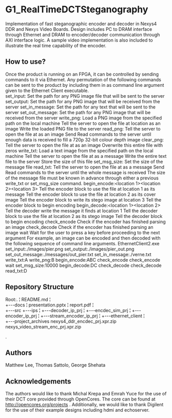# G1_RealTimeDCTSteganography

Implementation of fast steganographic encoder and decoder in Nexys4 DDR and Nexys Video Boards. Design includes PC to DRAM interface through Ethernet and DRAM to encoder/decoder communication through AXI interface logic. A sample video implementation is also included to illustrate the real time capability of the encoder.

How to use?
-----------
Once the product is running on an FPGA, it can be controlled by sending commands to it via Ethernet. Any permutation of the following commands can be sent to the product by including them in as command line argument given to the Ethernet Client executable.  
set_input:<path>
Set the path for any PNG image file that will be sent to the server
set_output:<path>
Set the path for any PNG image that will be received from the server
set_in_message:<path>
Set the path for any text that will be sent to the server
set_out_message:<path>
Set the path for any PNG image that will be received from the server
write_png:<location>
Load a PNG image from the specified path on the local machine
Tell the server to open the file at location <location> as an image
Write the loaded PNG file to the server
read_png:<location>
Tell the server to open the file at <location> as an image
Send Read commands to the server until enough data is received to fill a 720p 32-bit colour depth image
clear_png:<location>
Tell the server to open the file at <location> as an image
Overwrite this entire file with zeros
write_txt:<location>
Load a text image from the specified path on the local machine
Tell the server to open the file at <location> as a message
Write the entire text file to the server
Store the size of this file
set_msg_size:<number>
Set the size of the message file
read_txt:<location>
Tell the server to open the file at <location> as a message
Send Read commands to the server until the whole message is received
The size of the message file must be known in advance through  either a previous write_txt or  set_msg_size command.
begin_encode:<location 1><location 2><location 3>
Tell the encoder block to use the file at location 1 as its message
Tell the encoder block to use the file at location 2 as its cover image
Tell the encoder block to write its stego image at location 3
Tell the encoder block to begin encoding
begin_decode:<location 1><location 2>
Tell the decoder write the message it finds at location 1
Tell the decoder block to use the file at location 2 as its stego image
Tell the decoder block to begin encoding
check_encode
Check if the encoder has finished parsing an image
check_decode
Check if the encoder has finished parsing an image
wait
Wait for the user to press a key before proceeding to the next argument
For example, an image can be encoded and then decoded with the following sequence of command line arguments.
 EthernetClient2.exe set_input:./images/pier.png set_output:./images/pier_out.png set_out_message:./messages/out_pier.txt set_in_message:./verne.txt  write_txt:A write_png:B begin_encode:ABC check_encode check_encode wait set_msg_size:10000 begin_decode:DC check_decode check_decode read_txt:D

Repository Structure
--------------------
Root:.
¦   README.md
¦   
+---docs
¦       presentation.pptx
¦       report.pdf
¦       
+---src
    +---ips
    ¦   +---decoder_ip_prj
    ¦   +---encdec_sim_prj
    ¦   +---encoder_ip_prj
    ¦   +---stream_encoder_ip_prj
    ¦
    +---ethernet_client
    ¦       
    +---project_archives
            nexys4_ddr_encdec_prj.xpr.zip
            nexys_video_stream_enc_prj.xpr.zip

.

Authors
-------
Matthew Lee, Thomas Sattolo, George Shehata 


Acknowledgements
----------------
The authors would like to thank Michal Krepa and Emrah Yuce for the use of their DCT core provided through OpenCores. The core can be found at http://opencores.org/projects . Additionally, we would like to thank Digilent for the use of their example designs including hdmi and echoserver. 